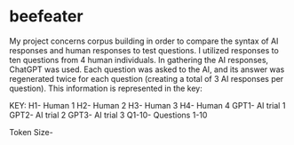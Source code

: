 # beefeater
My project concerns corpus building in order to compare the syntax of AI responses and human responses to test questions. I utilized responses to ten questions from 4 human individuals. In gathering the AI responses, ChatGPT was used. Each question was asked to the AI, and its answer was regenerated twice for each question (creating a total of 3 AI responses per question). This information is represented in the key:

KEY: 
H1- Human 1
H2- Human 2
H3- Human 3
H4- Human 4
GPT1- AI trial 1
GPT2- AI trial 2
GPT3- AI trial 3
Q1-10- Questions 1-10

Token Size-
